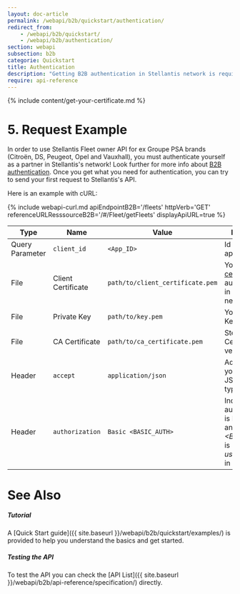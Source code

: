 ```yaml
---
layout: doc-article
permalink: /webapi/b2b/quickstart/authentication/
redirect_from: 
    - /webapi/b2b/quickstart/
    - /webapi/b2b/authentication/
section: webapi
subsection: b2b
categorie: Quickstart
title: Authentication
description: "Getting B2B authentication in Stellantis network is required in order to consume Stellantis Fleet owner API for ex Groupe PSA brands (Citroën, DS, Peugeot, Opel and Vauxhall)."
require: api-reference
---
```

{% include  content/get-your-certificate.md %}

# 5. Request Example
In order to use Stellantis Fleet owner API for ex Groupe PSA brands (Citroën, DS, Peugeot, Opel and Vauxhall), you must authenticate yourself as a partner in Stellantis's network! Look further for more info about [B2B authentication](#authentication-b2b).
Once you get what you need for authentication, you can try to send your first request to Stellantis's API.

Here is an example with cURL:

{% include webapi-curl.md apiEndpointB2B='/fleets' httpVerb='GET' referenceURLResssourceB2B='/#/Fleet/getFleets' displayApiURL=true %}

Type|Name|Value|Description|Required
-|-|-|-|-
Query Parameter|`client_id`|`<App_ID>`|Id of the application.|Yes
File|Client Certificate|`path/to/client_certificate.pem`|Your [SSL certificate](#authentication-b2b) for authentication in Stelantis network.|Yes
File|Private Key|`path/to/key.pem`|Your Private Key file.|Yes
File|CA Certificate|`path/to/ca_certificate.pem`|Stellantis CA Cert for peer verification.|Yes
Header|`accept`|`application/json`| Advertises that you accept JSON content type. |Yes
Header|`authorization`|`Basic <BASIC_AUTH> `|Indicate that authentication is Basic Auth and *&lt;BASIC_AUTH&gt;* is *user:password* in Base64.  |Yes


# See Also

##### Tutorial

A [Quick Start guide]({{ site.baseurl }}/webapi/b2b/quickstart/examples/) is provided to help you understand the basics and get started.

##### Testing the API

To test the API you can check the [API List]({{ site.baseurl }}/webapi/b2b/api-reference/specification/) directly.
